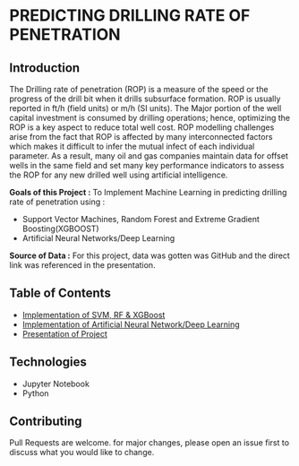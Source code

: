 # PREDICTING DRILLING RATE OF PENETRATION

## Introduction

The Drilling rate of penetration (ROP) is a measure of the speed or the progress of the drill bit when it drills subsurface formation. ROP is usually reported in ft/h (field units) or m/h (SI units).
The Major portion of the well capital investment is consumed by drilling operations; hence, optimizing the ROP is a key aspect to reduce total well cost.
ROP modelling challenges arise from the fact that ROP is affected by many interconnected factors which makes it difficult to infer the mutual infect of each individual parameter. As a result, many oil and gas companies maintain data for offset wells in the same field and set many key performance indicators to assess the ROP for any new drilled well using artificial intelligence.

**Goals of this Project :**
To Implement Machine Learning in predicting drilling rate of penetration using :
- Support Vector Machines, Random Forest and Extreme Gradient Boosting(XGBOOST)
- Artificial Neural Networks/Deep Learning

**Source of Data :**
For this project, data was gotten was GitHub and the direct link was referenced in the presentation.

## Table of Contents
- [Implementation of SVM, RF & XGBoost](https://github.com/Shedddy/ROP_Prediction/blob/main/ROP%20Prediction%20with%20SVM%2C%20RF%2C%20%26%20Xgboost.ipynb)
- [Implementation of Artificial Neural Network/Deep Learning](https://github.com/Shedddy/ROP_Prediction/blob/main/ROP%20Prediction%20using%20ANN-DL.ipynb)
- [Presentation of Project](https://github.com/Shedddy/ROP_Prediction/blob/main/Rate%20of%20Penetration%20Presentation.pptx)

## Technologies
- Jupyter Notebook
- Python

## Contributing
Pull Requests are welcome. for major changes, please open an issue first to discuss what you would like to change.

